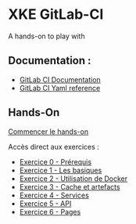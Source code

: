 # XKE GitLab-CI
A hands-on to play with [](https://helm.sh)

## Documentation :
* [GitLab CI Documentation](https://docs.gitlab.com/ce/ci/README.html)
* [GitLab CI Yaml reference](https://docs.gitlab.com/ce/ci/yaml/README.html)

## Hands-On
[Commencer le hands-on](./exercice_0/exercice_0.md)

Accès direct aux exercices :
* [Exercice 0 - Prérequis](./exercice_0/exercice_0.md)
* [Exercice 1 - Les basiques](exercice_1/README.md)
* [Exercice 2 - Utilisation de Docker](./exercice_2/exercice_2.md)
* [Exercice 3 - Cache et artefacts](./exercice_2/exercice_2.md)
* [Exercice 4 - Services](./exercice_3/exercice_3.md)
* [Exercice 5 - API](./exercice_4/exercice_4.md)
* [Exercice 6 - Pages](./exercice_4/exercice_4.md)